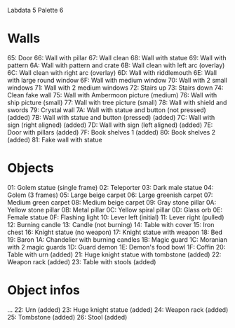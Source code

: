 Labdata 5
Palette 6

# Walls

65: Door
66: Wall with pillar
67: Wall clean
68: Wall with statue
69: Wall with pattern
6A: Wall with pattern and crate
6B: Wall clean with left arc (overlay)
6C: Wall clean with right arc (overlay)
6D: Wall with riddlemouth
6E: Wall with large round window
6F: Wall with medium window
70: Wall with 2 small windows
71: Wall with 2 medium windows
72: Stairs up
73: Stairs down
74: Clean fake wall
75: Wall with Ambermoon picture (medium)
76: Wall with ship picture (small)
77: Wall with tree picture (small)
78: Wall with shield and swords
79: Crystal wall
7A: Wall with statue and button (not pressed) (added)
7B: Wall with statue and button (pressed) (added)
7C: Wall with sign (right aligned) (added)
7D: Wall with sign (left aligned) (added)
7E: Door with pillars (added)
7F: Book shelves 1 (added)
80: Book shelves 2 (added)
81: Fake wall with statue

# Objects

01: Golem statue (single frame)
02: Teleporter
03: Dark male statue
04: Golem (3 frames)
05: Large beige carpet
06: Large greenish carpet
07: Medium green carpet
08: Medium beige carpet
09: Gray stone pillar
0A: Yellow stone pillar
0B: Metal pillar
0C: Yellow spiral pillar
0D: Glass orb
0E: Female statue
0F: Flashing light
10: Lever left (initial)
11: Lever right (pulled)
12: Burning candle
13: Candle (not burning)
14: Table with cover
15: Iron chest
16: Knight statue (no weapon)
17: Knight statue with weapon
18: Bed
19: Baron
1A: Chandelier with burning candles
1B: Magic guard
1C: Moranian with 2 magic guards
1D: Guard demon
1E: Demon's food bowl
1F: Coffin
20: Table with urn (added)
21: Huge knight statue with tombstone (added)
22: Weapon rack (added)
23: Table with stools (added)


# Object infos

...
22: Urn (added)
23: Huge knight statue (added)
24: Weapon rack (added)
25: Tombstone (added)
26: Stool (added)